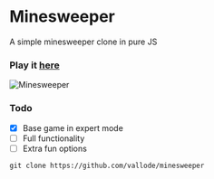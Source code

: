 # Minesweeper

A simple minesweeper clone in pure JS

### Play it [here](https://vallode.github.io/Minesweeper-JS/)

![Minesweeper](https://s26.postimg.org/aqsj8ws6x/2017-09-24-194935_620x510_scrot.png)

### Todo

 - [x] Base game in expert mode
 - [ ] Full functionality
 - [ ] Extra fun options

`git clone https://github.com/vallode/minesweeper`
